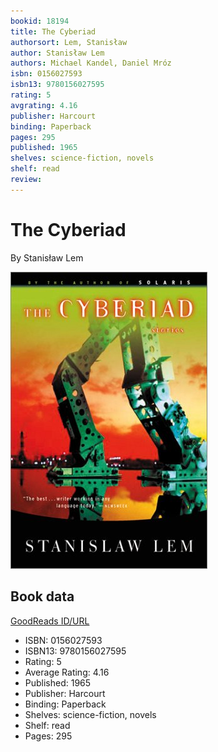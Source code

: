 ```yaml
---
bookid: 18194
title: The Cyberiad
authorsort: Lem, Stanisław
author: Stanisław Lem
authors: Michael Kandel, Daniel Mróz
isbn: 0156027593
isbn13: 9780156027595
rating: 5
avgrating: 4.16
publisher: Harcourt
binding: Paperback
pages: 295
published: 1965
shelves: science-fiction, novels
shelf: read
review: 
---
```


# The Cyberiad

By Stanisław Lem

![](../../assets/bookcovers/1166889908l/18194.jpg)

## Book data

[GoodReads ID/URL](https://www.goodreads.com/book/show/18194)

- ISBN: 0156027593
- ISBN13: 9780156027595
- Rating: 5
- Average Rating: 4.16
- Published: 1965
- Publisher: Harcourt
- Binding: Paperback
- Shelves: science-fiction, novels
- Shelf: read
- Pages: 295

